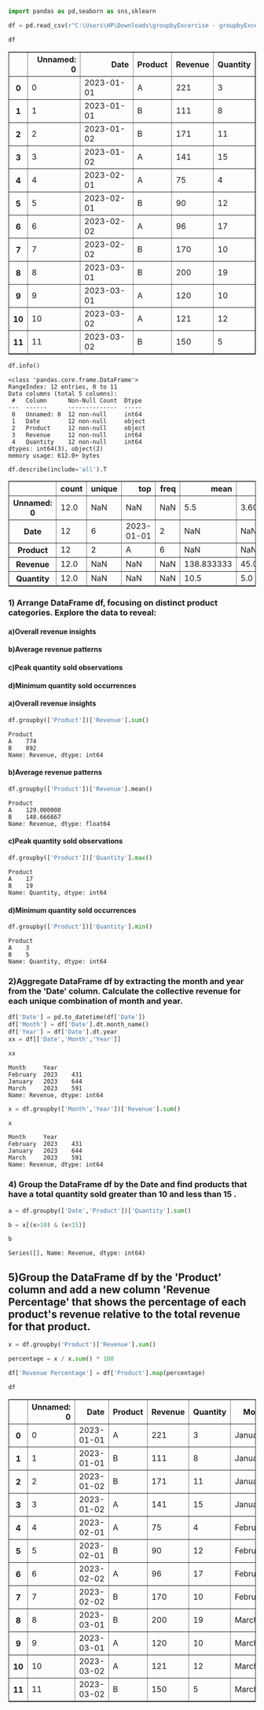 ```python
import pandas as pd,seaborn as sns,sklearn

```


```python
df = pd.read_csv(r"C:\Users\HP\Downloads\groupbyExcercise - groupbyExcercise.csv")
```


```python
df
```




<div>
<style scoped>
    .dataframe tbody tr th:only-of-type {
        vertical-align: middle;
    }

    .dataframe tbody tr th {
        vertical-align: top;
    }

    .dataframe thead th {
        text-align: right;
    }
</style>
<table border="1" class="dataframe">
  <thead>
    <tr style="text-align: right;">
      <th></th>
      <th>Unnamed: 0</th>
      <th>Date</th>
      <th>Product</th>
      <th>Revenue</th>
      <th>Quantity</th>
    </tr>
  </thead>
  <tbody>
    <tr>
      <th>0</th>
      <td>0</td>
      <td>2023-01-01</td>
      <td>A</td>
      <td>221</td>
      <td>3</td>
    </tr>
    <tr>
      <th>1</th>
      <td>1</td>
      <td>2023-01-01</td>
      <td>B</td>
      <td>111</td>
      <td>8</td>
    </tr>
    <tr>
      <th>2</th>
      <td>2</td>
      <td>2023-01-02</td>
      <td>B</td>
      <td>171</td>
      <td>11</td>
    </tr>
    <tr>
      <th>3</th>
      <td>3</td>
      <td>2023-01-02</td>
      <td>A</td>
      <td>141</td>
      <td>15</td>
    </tr>
    <tr>
      <th>4</th>
      <td>4</td>
      <td>2023-02-01</td>
      <td>A</td>
      <td>75</td>
      <td>4</td>
    </tr>
    <tr>
      <th>5</th>
      <td>5</td>
      <td>2023-02-01</td>
      <td>B</td>
      <td>90</td>
      <td>12</td>
    </tr>
    <tr>
      <th>6</th>
      <td>6</td>
      <td>2023-02-02</td>
      <td>A</td>
      <td>96</td>
      <td>17</td>
    </tr>
    <tr>
      <th>7</th>
      <td>7</td>
      <td>2023-02-02</td>
      <td>B</td>
      <td>170</td>
      <td>10</td>
    </tr>
    <tr>
      <th>8</th>
      <td>8</td>
      <td>2023-03-01</td>
      <td>B</td>
      <td>200</td>
      <td>19</td>
    </tr>
    <tr>
      <th>9</th>
      <td>9</td>
      <td>2023-03-01</td>
      <td>A</td>
      <td>120</td>
      <td>10</td>
    </tr>
    <tr>
      <th>10</th>
      <td>10</td>
      <td>2023-03-02</td>
      <td>A</td>
      <td>121</td>
      <td>12</td>
    </tr>
    <tr>
      <th>11</th>
      <td>11</td>
      <td>2023-03-02</td>
      <td>B</td>
      <td>150</td>
      <td>5</td>
    </tr>
  </tbody>
</table>
</div>




```python
df.info()
```

    <class 'pandas.core.frame.DataFrame'>
    RangeIndex: 12 entries, 0 to 11
    Data columns (total 5 columns):
     #   Column      Non-Null Count  Dtype 
    ---  ------      --------------  ----- 
     0   Unnamed: 0  12 non-null     int64 
     1   Date        12 non-null     object
     2   Product     12 non-null     object
     3   Revenue     12 non-null     int64 
     4   Quantity    12 non-null     int64 
    dtypes: int64(3), object(2)
    memory usage: 612.0+ bytes
    


```python
df.describe(include='all').T
```




<div>
<style scoped>
    .dataframe tbody tr th:only-of-type {
        vertical-align: middle;
    }

    .dataframe tbody tr th {
        vertical-align: top;
    }

    .dataframe thead th {
        text-align: right;
    }
</style>
<table border="1" class="dataframe">
  <thead>
    <tr style="text-align: right;">
      <th></th>
      <th>count</th>
      <th>unique</th>
      <th>top</th>
      <th>freq</th>
      <th>mean</th>
      <th>std</th>
      <th>min</th>
      <th>25%</th>
      <th>50%</th>
      <th>75%</th>
      <th>max</th>
    </tr>
  </thead>
  <tbody>
    <tr>
      <th>Unnamed: 0</th>
      <td>12.0</td>
      <td>NaN</td>
      <td>NaN</td>
      <td>NaN</td>
      <td>5.5</td>
      <td>3.605551</td>
      <td>0.0</td>
      <td>2.75</td>
      <td>5.5</td>
      <td>8.25</td>
      <td>11.0</td>
    </tr>
    <tr>
      <th>Date</th>
      <td>12</td>
      <td>6</td>
      <td>2023-01-01</td>
      <td>2</td>
      <td>NaN</td>
      <td>NaN</td>
      <td>NaN</td>
      <td>NaN</td>
      <td>NaN</td>
      <td>NaN</td>
      <td>NaN</td>
    </tr>
    <tr>
      <th>Product</th>
      <td>12</td>
      <td>2</td>
      <td>A</td>
      <td>6</td>
      <td>NaN</td>
      <td>NaN</td>
      <td>NaN</td>
      <td>NaN</td>
      <td>NaN</td>
      <td>NaN</td>
      <td>NaN</td>
    </tr>
    <tr>
      <th>Revenue</th>
      <td>12.0</td>
      <td>NaN</td>
      <td>NaN</td>
      <td>NaN</td>
      <td>138.833333</td>
      <td>45.095522</td>
      <td>75.0</td>
      <td>107.25</td>
      <td>131.0</td>
      <td>170.25</td>
      <td>221.0</td>
    </tr>
    <tr>
      <th>Quantity</th>
      <td>12.0</td>
      <td>NaN</td>
      <td>NaN</td>
      <td>NaN</td>
      <td>10.5</td>
      <td>5.0</td>
      <td>3.0</td>
      <td>7.25</td>
      <td>10.5</td>
      <td>12.75</td>
      <td>19.0</td>
    </tr>
  </tbody>
</table>
</div>



### 1) Arrange DataFrame df, focusing on distinct product categories. Explore the data           to reveal:
#### a)Overall revenue insights
#### b)Average revenue patterns
#### c)Peak quantity sold observations
#### d)Minimum quantity sold occurrences


#### a)Overall revenue insights


```python
df.groupby(['Product'])['Revenue'].sum()
```




    Product
    A    774
    B    892
    Name: Revenue, dtype: int64



#### b)Average revenue patterns


```python
df.groupby(['Product'])['Revenue'].mean()
```




    Product
    A    129.000000
    B    148.666667
    Name: Revenue, dtype: float64



#### c)Peak quantity sold observations


```python
df.groupby(['Product'])['Quantity'].max()
```




    Product
    A    17
    B    19
    Name: Quantity, dtype: int64



#### d)Minimum quantity sold occurrences


```python
df.groupby(['Product'])['Quantity'].min()
```




    Product
    A    3
    B    5
    Name: Quantity, dtype: int64



### 2)Aggregate DataFrame df by extracting the month and year from the 'Date' column. Calculate the collective revenue for each unique combination of month and year.



```python
df['Date'] = pd.to_datetime(df['Date'])
df['Month'] = df['Date'].dt.month_name()
df['Year'] = df['Date'].dt.year
xx = df[['Date','Month','Year']]
```


```python
xx
```




    Month     Year
    February  2023    431
    January   2023    644
    March     2023    591
    Name: Revenue, dtype: int64




```python
x = df.groupby(['Month','Year'])['Revenue'].sum()
```


```python
x
```




    Month     Year
    February  2023    431
    January   2023    644
    March     2023    591
    Name: Revenue, dtype: int64



### 4) Group the DataFrame df by the Date and find products that have a total quantity sold greater than 10 and less than 15 .


```python
a = df.groupby(['Date','Product'])['Quantity'].sum()
```


```python
b = x[(x>10) & (x<15)]
```


```python
b
```




    Series([], Name: Revenue, dtype: int64)



## 5)Group the DataFrame df by the 'Product' column and add a new column 'Revenue Percentage' that shows the percentage of each product's revenue relative to the total revenue for that product.



```python
x = df.groupby('Product')['Revenue'].sum()
```


```python
percentage = x / x.sum() * 100
```


```python
df['Revenue Percentage'] = df['Product'].map(percentage)
```


```python
df
```




<div>
<style scoped>
    .dataframe tbody tr th:only-of-type {
        vertical-align: middle;
    }

    .dataframe tbody tr th {
        vertical-align: top;
    }

    .dataframe thead th {
        text-align: right;
    }
</style>
<table border="1" class="dataframe">
  <thead>
    <tr style="text-align: right;">
      <th></th>
      <th>Unnamed: 0</th>
      <th>Date</th>
      <th>Product</th>
      <th>Revenue</th>
      <th>Quantity</th>
      <th>Month</th>
      <th>Year</th>
      <th>Revenue Percentage</th>
    </tr>
  </thead>
  <tbody>
    <tr>
      <th>0</th>
      <td>0</td>
      <td>2023-01-01</td>
      <td>A</td>
      <td>221</td>
      <td>3</td>
      <td>January</td>
      <td>2023</td>
      <td>46.458583</td>
    </tr>
    <tr>
      <th>1</th>
      <td>1</td>
      <td>2023-01-01</td>
      <td>B</td>
      <td>111</td>
      <td>8</td>
      <td>January</td>
      <td>2023</td>
      <td>53.541417</td>
    </tr>
    <tr>
      <th>2</th>
      <td>2</td>
      <td>2023-01-02</td>
      <td>B</td>
      <td>171</td>
      <td>11</td>
      <td>January</td>
      <td>2023</td>
      <td>53.541417</td>
    </tr>
    <tr>
      <th>3</th>
      <td>3</td>
      <td>2023-01-02</td>
      <td>A</td>
      <td>141</td>
      <td>15</td>
      <td>January</td>
      <td>2023</td>
      <td>46.458583</td>
    </tr>
    <tr>
      <th>4</th>
      <td>4</td>
      <td>2023-02-01</td>
      <td>A</td>
      <td>75</td>
      <td>4</td>
      <td>February</td>
      <td>2023</td>
      <td>46.458583</td>
    </tr>
    <tr>
      <th>5</th>
      <td>5</td>
      <td>2023-02-01</td>
      <td>B</td>
      <td>90</td>
      <td>12</td>
      <td>February</td>
      <td>2023</td>
      <td>53.541417</td>
    </tr>
    <tr>
      <th>6</th>
      <td>6</td>
      <td>2023-02-02</td>
      <td>A</td>
      <td>96</td>
      <td>17</td>
      <td>February</td>
      <td>2023</td>
      <td>46.458583</td>
    </tr>
    <tr>
      <th>7</th>
      <td>7</td>
      <td>2023-02-02</td>
      <td>B</td>
      <td>170</td>
      <td>10</td>
      <td>February</td>
      <td>2023</td>
      <td>53.541417</td>
    </tr>
    <tr>
      <th>8</th>
      <td>8</td>
      <td>2023-03-01</td>
      <td>B</td>
      <td>200</td>
      <td>19</td>
      <td>March</td>
      <td>2023</td>
      <td>53.541417</td>
    </tr>
    <tr>
      <th>9</th>
      <td>9</td>
      <td>2023-03-01</td>
      <td>A</td>
      <td>120</td>
      <td>10</td>
      <td>March</td>
      <td>2023</td>
      <td>46.458583</td>
    </tr>
    <tr>
      <th>10</th>
      <td>10</td>
      <td>2023-03-02</td>
      <td>A</td>
      <td>121</td>
      <td>12</td>
      <td>March</td>
      <td>2023</td>
      <td>46.458583</td>
    </tr>
    <tr>
      <th>11</th>
      <td>11</td>
      <td>2023-03-02</td>
      <td>B</td>
      <td>150</td>
      <td>5</td>
      <td>March</td>
      <td>2023</td>
      <td>53.541417</td>
    </tr>
  </tbody>
</table>
</div>




```python

```
